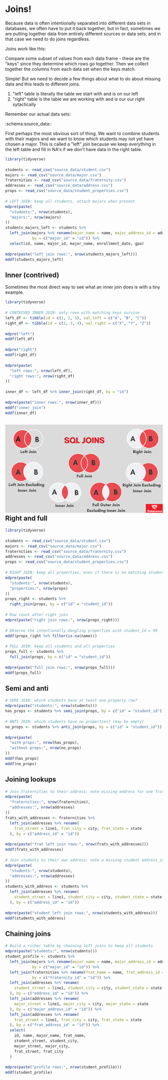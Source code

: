 Joins!
======

Because data is often intentionally separated into different data sets in databases,
we often have to put it back together, but in fact, sometimes we are putting together
data from entirely different sources or data sets, and in that case we need to
do joins regardless.

Joins work like this:

Compare some subset of values from each data frame - these are the "keys" since
they determine which rows go together. Then we collect together the columns
from each data set when the keys match. 

Simple! But we need to decide a few things about what to do about missing data and this leads to different joins.

1. "left" table is literally the table we start with and is on our left
2. "right" table is the table we are working with and is our our right sytactically


Remember our actual data sets:

:schema:source_data::

First perhaps the most obvious sort of thing. We want to combine students
with their majors and we want to know which students may not yet have chosen
a major. This is called a "left" join because we keep everything in the left
table and fill in NA's if we don't have data in the right table. 
```R 
library(tidyverse)

students <- read_csv("source_data/student.csv")
majors <- read_csv("source_data/major.csv")
fraternities <- read_csv("source_data/fraternity.csv")
addresses <- read_csv("source_data/address.csv")
props <- read_csv("source_data/student_properties.csv")

# LEFT JOIN: keep all students, attach majors when present
mdpre(paste(
  "students:", nrow(students),
  "majors:", nrow(majors)
))
students_majors_left <- students %>%
  left_join(majors %>% rename(major_name = name, major_address_id = address_id),
            by = c("major_id" = "id")) %>%
  select(id, name, major_id, major_name, enrollment_date, gpa)

mdpre(paste("left join rows:", nrow(students_majors_left)))
mddf(students_majors_left)
```
Inner (contrived)
-----------------

Sometimes the most direct way to see what an inner join does is with a tiny example.

```R 
library(tidyverse) 

# CONTRIVED INNER JOIN: only rows with matching keys survive
left_df <- tibble(id = c(1, 2, 3), val_left = c("A", "B", "C"))
right_df <- tibble(id = c(2, 3, 4), val_right = c("X", "Y", "Z"))

mdpre("left")
mddf(left_df)

mdpre("right")
mddf(right_df)

mdpre(paste(
  "left rows:", nrow(left_df),
  "right rows:", nrow(right_df)
))

inner_df <- left_df %>% inner_join(right_df, by = "id")

mdpre(paste("inner rows:", nrow(inner_df)))
mddf("inner join")
mddf(inner_df)
```
![](joins.png)
Right and full
--------------

```R 
library(tidyverse)

students <- read_csv("source_data/student.csv")
majors <- read_csv("source_data/major.csv")
fraternities <- read_csv("source_data/fraternity.csv")
addresses <- read_csv("source_data/address.csv")
props <- read_csv("source_data/student_properties.csv")

# RIGHT JOIN: keep all properties, even if there is no matching student
mdpre(paste(
  "students:", nrow(students),
  "properties:", nrow(props)
))
props_right <- students %>%
  right_join(props, by = c("id" = "student_id"))

# Row count after right join
mdpre(paste("right join rows:", nrow(props_right)))

# Observe the intentionally dangling properties with student_id = 99
mddf(props_right %>% filter(is.na(name)))

# FULL JOIN: keep all students and all properties
props_full <- students %>%
  full_join(props, by = c("id" = "student_id"))

mdpre(paste("full join rows:", nrow(props_full)))
mddf(props_full)
```

Semi and anti
-------------

```R 
# SEMI JOIN: which students have at least one property row?
mdpre(paste("students:", nrow(students)))
has_props <- students %>% semi_join(props, by = c("id" = "student_id"))

# ANTI JOIN: which students have no properties? (may be empty)
no_props <- students %>% anti_join(props, by = c("id" = "student_id"))

mdpre(paste(
  "with props:", nrow(has_props),
  "without props:", nrow(no_props)
))
mddf(has_props)
mddf(no_props)
```

Joining lookups
---------------

```R 
# Join fraternities to their address; note missing address for one fraternity
mdpre(paste(
  "fraternities:", nrow(fraternities),
  "addresses:", nrow(addresses)
))
frats_with_addresses <- fraternities %>%
  left_join(addresses %>% rename(
    frat_street = line1, frat_city = city, frat_state = state
  ), by = c("address_id" = "id"))

mdpre(paste("frat left join rows:", nrow(frats_with_addresses)))
mddf(frats_with_addresses)

# Join students to their own address; note a missing student address_id
mdpre(paste(
  "students:", nrow(students),
  "addresses:", nrow(addresses)
))
students_with_address <- students %>%
  left_join(addresses %>% rename(
    student_street = line1, student_city = city, student_state = state
  ), by = c("address_id" = "id"))

mdpre(paste("student left join rows:", nrow(students_with_address)))
mddf(students_with_address)
```

Chaining joins
--------------

```R 
# Build a richer table by chaining left joins to keep all students
mdpre(paste("students:", nrow(students)))
student_profile <- students %>%
  left_join(majors %>% rename(major_name = name, major_address_id = address_id),
            by = c("major_id" = "id")) %>%
  left_join(fraternities %>% rename(frat_name = name, frat_address_id = address_id),
            by = c("fraternity_id" = "id")) %>%
  left_join(addresses %>% rename(
    student_street = line1, student_city = city, student_state = state
  ), by = c("address_id" = "id")) %>%
  left_join(addresses %>% rename(
    major_street = line1, major_city = city, major_state = state
  ), by = c("major_address_id" = "id")) %>%
  left_join(addresses %>% rename(
    frat_street = line1, frat_city = city, frat_state = state
  ), by = c("frat_address_id" = "id")) %>%
  select(
    id, name, major_name, frat_name,
    student_street, student_city,
    major_street, major_city,
    frat_street, frat_city
  )

mdpre(paste("profile rows:", nrow(student_profile)))
mddf(student_profile)
```
